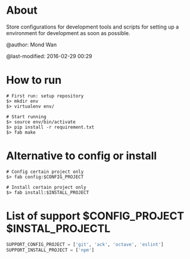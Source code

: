 # About

Store configurations for development tools and scripts for setting up a
environment for development as soon as possible.

@author: Mond Wan

@last-modified: 2016-02-29 00:29

# How to run

    # First run: setup repository
    $> mkdir env
    $> virtualenv env/

    # Start running
    $> source env/bin/activate
    $> pip install -r requirement.txt
    $> fab make

# Alternative to config or install

    # Config certain project only
    $> fab config:$CONFIG_PROJECT

    # Install certain project only
    $> fab install:$INSTALL_PROJECT

# List of support $CONFIG_PROJECT $INSTAL_PROJECTL

```python
SUPPORT_CONFIG_PROJECT = ['git', 'ack', 'octave', 'eslint']
SUPPORT_INSTALL_PROJECT = ['npm']
```
